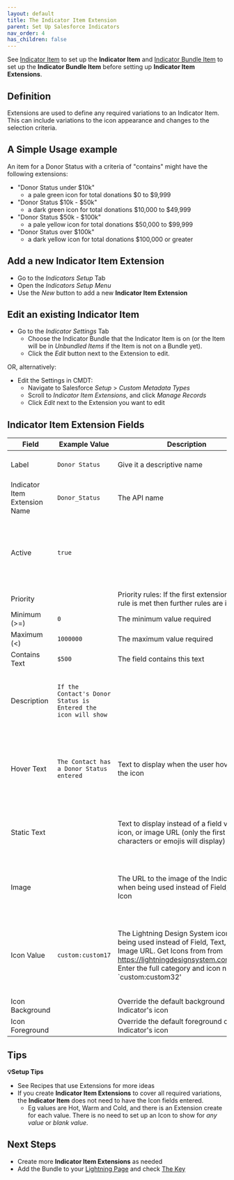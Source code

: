 ```yaml
---
layout: default
title: The Indicator Item Extension
parent: Set Up Salesforce Indicators
nav_order: 4
has_children: false
---
```


See [Indicator Item](../indicator-item) to set up the **Indicator Item** and [Indicator Bundle Item](../indicator-bundle-item) to set up the **Indicator Bundle Item** before setting up **Indicator Item Extensions**.

## Definition

Extensions are used to define any required variations to an Indicator Item. This can include variations to the icon appearance and changes to the selection criteria. 

## A Simple Usage example

An item for a Donor Status with a criteria of "contains" might have the following extensions:
* "Donor Status under $10k"
  * a pale green icon for total donations $0 to $9,999
* "Donor Status $10k - $50k"
  * a dark green icon for total donations $10,000 to $49,999
* "Donor Status $50k - $100k"
  * a pale yellow icon for total donations $50,000 to $99,999
* "Donor Status over $100k"
  * a dark yellow icon for total donations $100,000 or greater

## Add a new Indicator Item Extension
* Go to the *Indicators Setup* Tab
* Open the *Indicators Setup Menu*
* Use the *New* button to add a new **Indicator Item Extension**

## Edit an existing Indicator Item

* Go to the *Indicator Settings* Tab
  * Choose the Indicator Bundle that the Indicator Item is on (or the Item will be in *Unbundled Items* if the Item is not on a Bundle yet). 
  * Click the *Edit* button next to the Extension to edit.

OR, alternatively:

* Edit the Settings in CMDT:
  * Navigate to Salesforce *Setup* > *Custom Metadata Types*
  * Scroll to *Indicator Item Extensions*, and click *Manage Records*
  * Click *Edit* next to the Extension you want to edit

## Indicator Item Extension Fields

|Field|Example Value|Description|Tip|
|----------|----------|-------------------|--------------------------|
|Label|`Donor Status`|Give it a descriptive name|Include the Object Name
|Indicator Item Extension Name|`Donor_Status`|The API name
|Active|`true`||Leave this unchecked until the Indicator is ready to be added to a Bundle
|Priority||Priority rules: If the first extension priority rule is met then further rules are ignored|Optional
|Minimum (>=)|`0`|The minimum value required|Optional
|Maximum (<)|`1000000`|The maximum value required|Optional
|Contains Text|`$500`|The field contains this text|
|Description|`If the Contact's Donor Status is Entered the icon will show`||Write something useful here, your future self will thank you
|Hover Text|`The Contact has a Donor Status entered`|Text to display when the user hovers over the icon|Leaving the Hover Text blank will show the field value as the hover text
|Static Text||Text to display instead of a field value, icon, or image URL (only the first 3 characters or emojis will display)|Copy and paste Emojis here for some fun Indicators
|Image||The URL to the image of the Indicator when being used instead of Field, Text, or Icon|eg link to a Static Resource, File, or Document in your Org|The use of an Image overrides any Icon settings
|Icon Value|`custom:custom17`|The Lightning Design System icon when being used instead of Field, Text, or Image URL. Get Icons from from https://lightningdesignsystem.com/icons/. Enter the full category and icon name like `custom:custom32'|If Static text is entered, the Icon colour will be used, with the static text in white
|Icon Background||Override the default background of the Indicator's icon
|Icon Foreground||Override the default foreground of the Indicator's icon


## Tips

**💡Setup Tips**
* See Recipes that use Extensions for more ideas
* If you create **Indicator Item Extensions** to cover all required variations, the **Indicator Item** does not need to have the Icon fields entered.
  * Eg values are Hot, Warm and Cold, and there is an Extension create for each value. There is no need to set up an Icon to show for *any value* or *blank value*.

## Next Steps
* Create more **Indicator Item Extensions** as needed
* Add the Bundle to your [Lightning Page](../add-to-lightning-page) and check [The Key](../the-key)